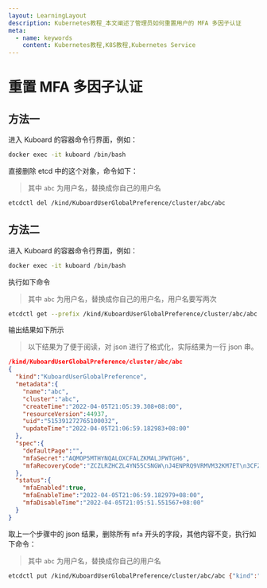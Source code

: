 ```yaml
---
layout: LearningLayout
description: Kubernetes教程_本文阐述了管理员如何重置用户的 MFA 多因子认证
meta:
  - name: keywords
    content: Kubernetes教程,K8S教程,Kubernetes Service
---
```


# 重置 MFA 多因子认证

## 方法一


进入 Kuboard 的容器命令行界面，例如：
```sh
docker exec -it kuboard /bin/bash
```

直接删除 etcd 中的这个对象，命令如下：
> 其中 `abc` 为用户名，替换成你自己的用户名
```sh
etcdctl del /kind/KuboardUserGlobalPreference/cluster/abc/abc
```

## 方法二

进入 Kuboard 的容器命令行界面，例如：
```sh
docker exec -it kuboard /bin/bash
```

执行如下命令
> 其中 `abc` 为用户名，替换成你自己的用户名，用户名要写两次
```sh
etcdctl get --prefix /kind/KuboardUserGlobalPreference/cluster/abc/abc
```

输出结果如下所示
> 以下结果为了便于阅读，对 json 进行了格式化，实际结果为一行 json 串。
```json {14,15,18,19,20}
/kind/KuboardUserGlobalPreference/cluster/abc/abc
{
  "kind":"KuboardUserGlobalPreference",
  "metadata":{
    "name":"abc",
    "cluster":"abc",
    "createTime":"2022-04-05T21:05:39.308+08:00",
    "resourceVersion":44937,
    "uid":"515391272765100032",
    "updateTime":"2022-04-05T21:06:59.182983+08:00"
  },
  "spec":{
    "defaultPage":"",
    "mfaSecret":"AQMOP5MTHYNQALOXCFALZKMALJPWTGH6",
    "mfaRecoveryCode":"ZCZLRZHCZL4YN55CSNGW\nJ4ENPRQ9VRMVM32KM7ET\n3CFZZQZSNNBL8GW2KHP7\n8KP4F5ZEWJ2E9D67XZXJ\nCSJGTQVC39BR5T6BMCM7"
  },
  "status":{
    "mfaEnabled":true,
    "mfaEnableTime":"2022-04-05T21:06:59.182979+08:00",
    "mfaDisableTime":"2022-04-05T21:05:51.551567+08:00"
  }
}
```

取上一个步骤中的 json 结果，删除所有 `mfa` 开头的字段，其他内容不变，执行如下命令：
> 其中 `abc` 为用户名，替换成你自己的用户名
```sh
etcdctl put /kind/KuboardUserGlobalPreference/cluster/abc/abc {"kind":"KuboardUserGlobalPreference","metadata":{"name":"abc","cluster":"abc","createTime":"2022-04-05T21:05:39.308+08:00","resourceVersion":44937,"uid":"515391272765100032","updateTime":"2022-04-05T21:06:59.182983+08:00"},"spec":{"defaultPage":""},"status":{}}
```

